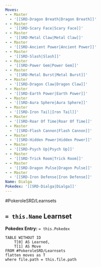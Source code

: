 ```yaml
---
Moves:
- - Master
  - '[[SRD-Dragon Breath|Dragon Breath]]'
- - Master
  - '[[SRD-Scary Face|Scary Face]]'
- - Master
  - '[[SRD-Metal Claw|Metal Claw]]'
- - Master
  - '[[SRD-Ancient Power|Ancient Power]]'
- - Master
  - '[[SRD-Slash|Slash]]'
- - Master
  - '[[SRD-Power Gem|Power Gem]]'
- - Master
  - '[[SRD-Metal Burst|Metal Burst]]'
- - Master
  - '[[SRD-Dragon Claw|Dragon Claw]]'
- - Master
  - '[[SRD-Earth Power|Earth Power]]'
- - Master
  - '[[SRD-Aura Sphere|Aura Sphere]]'
- - Master
  - '[[SRD-Iron Tail|Iron Tail]]'
- - Master
  - '[[SRD-Roar Of Time|Roar Of Time]]'
- - Master
  - '[[SRD-Flash Cannon|Flash Cannon]]'
- - Master
  - '[[SRD-Hidden Power|Hidden Power]]'
- - Master
  - '[[SRD-Psych Up|Psych Up]]'
- - Master
  - '[[SRD-Trick Room|Trick Room]]'
- - Master
  - '[[SRD-Dragon Pulse|Dragon Pulse]]'
- - Master
  - '[[SRD-Iron Defense|Iron Defense]]'
Name: Dialga
Pokedex: '[[SRD-Dialga|Dialga]]'
---
```


#PokeroleSRD/Learnsets

## `= this.Name` Learnset

**Pokedex Entry:** `= this.Pokedex`

```dataview
TABLE WITHOUT ID
    T[0] AS Learned,
    T[1] AS Move
FROM #PokeroleSRD/Learnsets
flatten moves as T
where file.path = this.file.path
```
